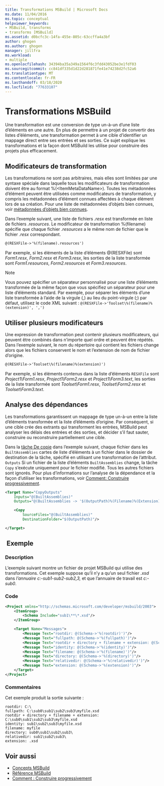 ```yaml
---
title: Transformations MSBuild | Microsoft Docs
ms.date: 11/04/2016
ms.topic: conceptual
helpviewer_keywords:
- MSBuild, transforms
- transforms [MSBuild]
ms.assetid: d0bcfc3c-14fa-455e-805c-63ccffa4a3bf
author: ghogen
ms.author: ghogen
manager: jillfra
ms.workload:
- multiple
ms.openlocfilehash: 34394ba35a349a1564f6c3fdd43052be3e1fdf03
ms.sourcegitcommit: cc841df335d1d22d281871fe41e74238d2fc52a6
ms.translationtype: MT
ms.contentlocale: fr-FR
ms.lasthandoff: 03/18/2020
ms.locfileid: "77633107"
---
```

# <a name="msbuild-transforms"></a>Transformations MSBuild

Une transformation est une conversion de type un-à-un d’une liste d’éléments en une autre. En plus de permettre à un projet de convertir des listes d’éléments, une transformation permet à une cible d’identifier un mappage direct entre ses entrées et ses sorties. Ce sujet explique les transformations et la façon dont MSBuild les utilise pour construire des projets plus efficacement.

## <a name="transform-modifiers"></a>Modificateurs de transformation

Les transformations ne sont pas arbitraires, mais elles sont limitées par une syntaxe spéciale dans laquelle tous les modificateurs de transformation doivent être au format %(\<ItemMetaDataName>). Toutes les métadonnées d’élément peuvent être utilisées comme modificateurs de transformation, y compris les métadonnées d’élément connues affectées à chaque élément lors de sa création. Pour une liste de métadonnées d’objets bien connues, voir [métadonnées d’objets bien connues](../msbuild/msbuild-well-known-item-metadata.md).

Dans l’exemple suivant, une liste de fichiers *.resx* est transformée en liste de fichiers *.resources*. Le modificateur de transformation %(filename) spécifie que chaque fichier *.resources* a le même nom de fichier que le fichier *.resx* correspondant.

```xml
@(RESXFile->'%(filename).resources')
```

Par exemple, si les éléments de la liste d’éléments @(RESXFile) sont *Form1.resx*, *Form2.resx* et *Form3.resx*, les sorties de la liste transformée sont *Form1.resources*, *Form2.resources* et *Form3.resources*.

> [!NOTE]
> Vous pouvez spécifier un séparateur personnalisé pour une liste d’éléments transformée de la même façon que vous spécifiez un séparateur pour une liste d’éléments standard. Par exemple, pour séparer les éléments d’une liste transformée à l’aide de la virgule (,) au lieu du point-virgule (;) par défaut, utilisez le code XML suivant : `@(RESXFile->'Toolset\%(filename)%(extension)', ',')`

## <a name="use-multiple-modifiers"></a>Utiliser plusieurs modificateurs

 Une expression de transformation peut contenir plusieurs modificateurs, qui peuvent être combinés dans n’importe quel ordre et peuvent être répétés. Dans l’exemple suivant, le nom du répertoire qui contient les fichiers change alors que les fichiers conservent le nom et l’extension de nom de fichier d’origine.

```xml
@(RESXFile->'Toolset\%(filename)%(extension)')
```

 Par exemple, si les éléments contenus dans la liste d’éléments `RESXFile` sont *Project1\Form1.resx*, *Project1\Form2.resx* et *Project1\Form3.text*, les sorties de la liste transformée sont *Toolset\Form1.resx*, *Toolset\Form2.resx* et *Toolset\Form3.text*.

## <a name="dependency-analysis"></a>Analyse des dépendances

 Les transformations garantissent un mappage de type un-à-un entre la liste d’éléments transformée et la liste d’éléments d’origine. Par conséquent, si une cible crée des extrants qui transforment les entrées, MSBuild peut analyser les délais des entrées et des sorties, et décider s’il faut sauter, construire ou reconstruire partiellement une cible.

 Dans la [tâche De copie](../msbuild/copy-task.md) dans l’exemple suivant, chaque fichier dans les `BuiltAssemblies` cartes de liste d’éléments à un fichier dans le dossier de destination de la tâche, spécifié en utilisant une transformation de l’attribut. `Outputs` Si un fichier de la liste d’éléments `BuiltAssemblies` change, la tâche `Copy` s’exécute uniquement pour le fichier modifié. Tous les autres fichiers sont ignorés. Pour plus d’informations sur l’analyse de la dépendance et la façon d’utiliser les transformations, voir [Comment: Construire progressivement](../msbuild/how-to-build-incrementally.md).

```xml
<Target Name="CopyOutputs"
    Inputs="@(BuiltAssemblies)"
    Outputs="@(BuiltAssemblies -> '$(OutputPath)%(Filename)%(Extension)')">

    <Copy
        SourceFiles="@(BuiltAssemblies)"
        DestinationFolder="$(OutputPath)"/>

</Target>
```

## <a name="example"></a> Exemple

### <a name="description"></a>Description

 L’exemple suivant montre un fichier de projet MSBuild qui utilise des transformations. Cet exemple suppose qu’il n’y a qu’un seul fichier *.xsd* dans *l’annuaire c:-sub1-sub2-sub2,3,* et que l’annuaire de travail est *c:-sub0*.

### <a name="code"></a>Code

```xml
<Project xmlns="http://schemas.microsoft.com/developer/msbuild/2003">
    <ItemGroup>
        <Schema Include="sub1\**\*.xsd"/>
    </ItemGroup>

    <Target Name="Messages">
        <Message Text="rootdir: @(Schema->'%(rootdir)')"/>
        <Message Text="fullpath: @(Schema->'%(fullpath)')"/>
        <Message Text="rootdir + directory + filename + extension: @(Schema->'%(rootdir)%(directory)%(filename)%(extension)')"/>
        <Message Text="identity: @(Schema->'%(identity)')"/>
        <Message Text="filename: @(Schema->'%(filename)')"/>
        <Message Text="directory: @(Schema->'%(directory)')"/>
        <Message Text="relativedir: @(Schema->'%(relativedir)')"/>
        <Message Text="extension: @(Schema->'%(extension)')"/>
    </Target>
</Project>
```

### <a name="comments"></a>Commentaires

 Cet exemple produit la sortie suivante :

```
rootdir: C:\
fullpath: C:\sub0\sub1\sub2\sub3\myfile.xsd
rootdir + directory + filename + extension: C:\sub0\sub1\sub2\sub3\myfile.xsd
identity: sub1\sub2\sub3\myfile.xsd
filename: myfile
directory: sub0\sub1\sub2\sub3\
relativedir: sub1\sub2\sub3\
extension: .xsd
```

## <a name="see-also"></a>Voir aussi

- [Concepts MSBuild](../msbuild/msbuild-concepts.md)
- [Référence MSBuild](../msbuild/msbuild-reference.md)
- [Comment : Construire progressivement](../msbuild/how-to-build-incrementally.md)
